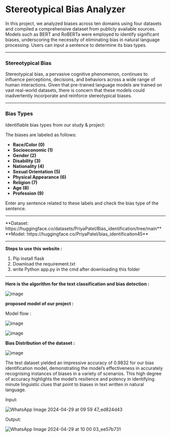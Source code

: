 # **Stereotypical Bias Analyzer**

In this project, we analyzed biases across ten domains using four datasets and compiled a comprehensive dataset from publicly available sources. Models such as BERT and RoBERTa were employed to identify significant biases, underscoring the necessity of eliminating bias in natural language processing. Users can input a sentence to determine its bias types.

---

### **Stereotypical Bias**

Stereotypical bias, a pervasive cognitive phenomenon, continues to influence perceptions, decisions, and behaviors across a wide range of human interactions. Given that pre-trained language models are trained on vast real-world datasets, there is concern that these models could inadvertently incorporate and reinforce stereotypical biases.

---

### **Bias Types**

Identifiable bias types from our study & project:

The biases are labeled as follows:

- **Race/Color (0)**
- **Socioeconomic (1)**
- **Gender (2)**
- **Disability (3)**
- **Nationality (4)**
- **Sexual Orientation (5)**
- **Physical Appearance (6)**
- **Religion (7)**
- **Age (8)**
- **Profession (9)**

Enter any sentence related to these labels and check the bias type of the sentence.

<hr>
**Dataset: https://huggingface.co/datasets/PriyaPatel/Bias_identification/tree/main**
**Model: https://huggingface.co/PriyaPatel/bias_identificaiton45**
<hr>

**Steps to use this website :**

1) Pip install flask
2) Download the requirement.txt
3) write Python app.py in the cmd after downloading this folder

<hr>

**Here is the algorithm for the text classification and bias detection :**

![image](https://github.com/neha13rana/Stereotypical-Bias-Analyzer/assets/121093178/d0a78462-1f29-4bee-9956-eb7fa17c8a26)

**proposed model of our project :**

Model flow :

![image](https://github.com/neha13rana/Stereotypical-Bias-Analyzer/assets/121093178/a752692e-2b02-4576-9c93-77fe29844681)

![image](https://github.com/neha13rana/Stereotypical-Bias-Analyzer/assets/121093178/977074eb-9b3e-4ff2-ba15-ee78c9597c70)

**Bias Distribution of the dataset :**

![image](https://github.com/neha13rana/Stereotypical-Bias-Analyzer/assets/121093178/f1ab7c8a-0009-4095-82d5-5a3cb315b7f1)

The test dataset yielded an impressive accuracy of 0.9832
for our bias identification model, demonstrating the model’s
effectiveness in accurately recognising instances of biases in a
variety of scenarios. This high degree of accuracy highlights
the model’s resilience and potency in identifying minute
linguistic clues that point to biases in text written in natural
language. 

Input:

![WhatsApp Image 2024-04-29 at 09 59 47_ed824d43](https://github.com/neha13rana/Stereotypical-Bias-Analyzer/assets/121093178/6dc2d597-ba27-4044-b126-1e3e0787c3f8)

Output:

![WhatsApp Image 2024-04-29 at 10 00 03_ee57b731](https://github.com/neha13rana/Stereotypical-Bias-Analyzer/assets/121093178/74f2b060-e010-49fb-b7e5-67fc43b39768)



